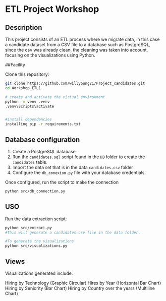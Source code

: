 # ETL Project Workshop

## Description

This project consists of an ETL process where we migrate data, in this case a candidate dataset from a CSV file to a database such as PostgreSQL, since the csv was already clean, the cleaning was taken into account, focusing on the visualizations using Python.

##Facility

Clone this repository:

```bash
git clone https://github.com/willyoung21/Project_candidates.git
cd Workshop_ETL1

# create and activate the virtual environment
python -m venv .venv
.venv\Scripts\activate


#install dependencies
installing pip -r requirements.txt

```

## Database configuration

1. Create a PostgreSQL database.
2. Run the `candidates.sql` script found in the `DB` folder to create the `candidates` table.
3. Import the data set that is in the data `candidates.csv` folder
4. Configure the `db_conexion.py` file with your database credentials.

Once configured, run the script to make the connection

```bash
python src/db_connection.py
```

## USO

Run the data extraction script:

```bash
python src/extract.py
#This will generate a candidates.csv file in the data folder.

#To generate the visualizations
python src/visualizations.py

```

## Views
Visualizations generated include:

Hiring by Technology (Graphic Circular)
Hires by Year (Horizontal Bar Chart)
Hiring by Seniority (Bar Chart)
Hiring by Country over the years (Multiline Chart)